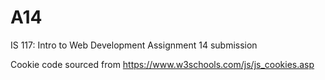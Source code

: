 # A14
IS 117: Intro to Web Development Assignment 14 submission

Cookie code sourced from https://www.w3schools.com/js/js_cookies.asp
